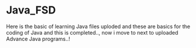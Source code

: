 # Java_FSD
Here is the basic of learning Java files uploded and these are basics for the coding of Java and this is completed..,
now i move to next to uploaded Advance Java programs..!

